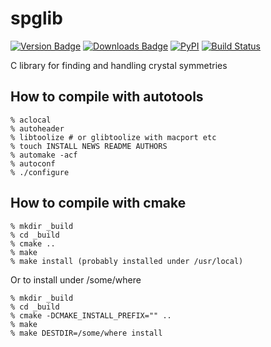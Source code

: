 spglib
======
[![Version Badge](https://anaconda.org/conda-forge/spglib/badges/version.svg)](https://anaconda.org/conda-forge/spglib)
[![Downloads Badge](https://anaconda.org/conda-forge/spglib/badges/downloads.svg)](https://anaconda.org/conda-forge/spglib)
[![PyPI](https://img.shields.io/pypi/dm/spglib.svg?maxAge=2592000)](https://pypi.python.org/pypi/spglib)
[![Build Status](https://travis-ci.org/atztogo/spglib.svg?branch=master)](https://travis-ci.org/atztogo/spglib)

C library for finding and handling crystal symmetries

How to compile with autotools
-------------------------------

    % aclocal
    % autoheader
    % libtoolize # or glibtoolize with macport etc
    % touch INSTALL NEWS README AUTHORS
    % automake -acf
    % autoconf
    % ./configure

How to compile with cmake
--------------------------

    % mkdir _build
    % cd _build
    % cmake ..
    % make
    % make install (probably installed under /usr/local)

Or to install under /some/where

    % mkdir _build
    % cd _build
    % cmake -DCMAKE_INSTALL_PREFIX="" ..
    % make
    % make DESTDIR=/some/where install
